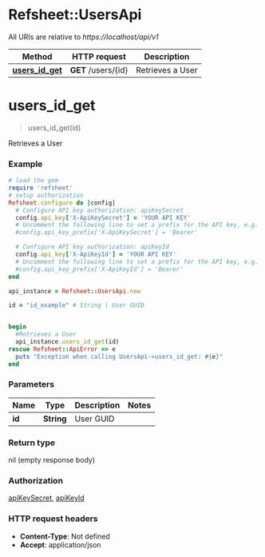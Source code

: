 # Refsheet::UsersApi

All URIs are relative to *https://localhost/api/v1*

Method | HTTP request | Description
------------- | ------------- | -------------
[**users_id_get**](UsersApi.md#users_id_get) | **GET** /users/{id} | Retrieves a User


# **users_id_get**
> users_id_get(id)

Retrieves a User

### Example
```ruby
# load the gem
require 'refsheet'
# setup authorization
Refsheet.configure do |config|
  # Configure API key authorization: apiKeySecret
  config.api_key['X-ApiKeySecret'] = 'YOUR API KEY'
  # Uncomment the following line to set a prefix for the API key, e.g. 'Bearer' (defaults to nil)
  #config.api_key_prefix['X-ApiKeySecret'] = 'Bearer'

  # Configure API key authorization: apiKeyId
  config.api_key['X-ApiKeyId'] = 'YOUR API KEY'
  # Uncomment the following line to set a prefix for the API key, e.g. 'Bearer' (defaults to nil)
  #config.api_key_prefix['X-ApiKeyId'] = 'Bearer'
end

api_instance = Refsheet::UsersApi.new

id = "id_example" # String | User GUID


begin
  #Retrieves a User
  api_instance.users_id_get(id)
rescue Refsheet::ApiError => e
  puts "Exception when calling UsersApi->users_id_get: #{e}"
end
```

### Parameters

Name | Type | Description  | Notes
------------- | ------------- | ------------- | -------------
 **id** | **String**| User GUID | 

### Return type

nil (empty response body)

### Authorization

[apiKeySecret](../README.md#apiKeySecret), [apiKeyId](../README.md#apiKeyId)

### HTTP request headers

 - **Content-Type**: Not defined
 - **Accept**: application/json




